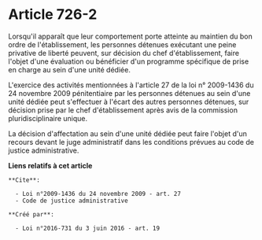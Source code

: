 # Article 726-2

Lorsqu'il  apparaît que leur comportement porte atteinte au maintien du bon ordre  de l'établissement, les personnes détenues
exécutant une peine privative  de liberté peuvent, sur décision du chef d'établissement, faire l'objet  d'une évaluation ou
bénéficier d'un programme spécifique de prise en  charge au sein d'une unité dédiée.

L'exercice des activités mentionnées à l'article 27 de la loi n° 2009-1436 du 24 novembre 2009  pénitentiaire par les
personnes détenues au sein d'une unité dédiée  peut s'effectuer à l'écart des autres personnes détenues, sur décision  prise
par le chef d'établissement après avis de la commission  pluridisciplinaire unique.

La décision d'affectation au sein d'une  unité dédiée peut faire l'objet d'un recours devant le juge  administratif dans les
conditions prévues au code de justice administrative.

**Liens relatifs à cet article**

	**Cite**:

	  - Loi n°2009-1436 du 24 novembre 2009 - art. 27
	  - Code de justice administrative

	**Créé par**:

	  - Loi n°2016-731 du 3 juin 2016 - art. 19
